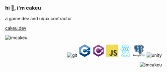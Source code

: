 <h3 align="left">hi 👋, i'm cakeu</h3>
<p align="left">a game dev and ui/ux contractor</p>
<p><a href="https://cakeu.dev/" target="_blank" rel="noreferrer">cakeu.dev</a></p>
<p> <img src="https://komarev.com/ghpvc/?username=imcakeu&label=Profile%20views&color=0e75b6&style=flat" alt="imcakeu" /> </p>
  
<p align="right"> <img src="https://www.vectorlogo.zone/logos/git-scm/git-scm-icon.svg" alt="git" width="40" height="40"/> <img src="https://raw.githubusercontent.com/devicons/devicon/master/icons/cplusplus/cplusplus-original.svg" alt="cplusplus" width="40" height="40"/> <img src="https://raw.githubusercontent.com/devicons/devicon/master/icons/csharp/csharp-original.svg" alt="csharp" width="40" height="40"/> <img src="https://raw.githubusercontent.com/devicons/devicon/master/icons/javascript/javascript-original.svg" alt="javascript" width="40" height="40"/> <img src="https://raw.githubusercontent.com/devicons/devicon/master/icons/react/react-original-wordmark.svg" alt="react" width="40" height="40"/> <img src="https://raw.githubusercontent.com/devicons/devicon/master/icons/postgresql/postgresql-original-wordmark.svg" alt="postgresql" width="40" height="40"/> <img src="https://www.vectorlogo.zone/logos/unity3d/unity3d-icon.svg" alt="unity" width="40" height="40"/> </a> </p>

<p><img align="right" src="https://github-readme-streak-stats.herokuapp.com/?user=imcakeu&" alt="imcakeu" /></p>

